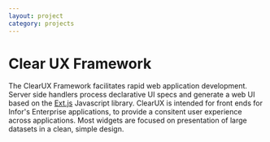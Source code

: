 ```yaml
---
layout: project
category: projects
---
```


# Clear UX Framework #

The ClearUX Framework facilitates rapid web application development. Server side handlers process declarative UI specs and generate a web UI based on the [Ext.js](http://sencha.com) Javascript library. ClearUX is intended for front ends for Infor's Enterprise applications, to provide a consitent user experience across applications. Most widgets are focused on presentation of large datasets in a clean, simple design.